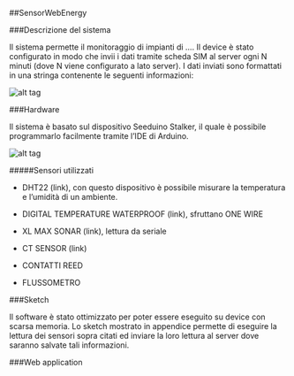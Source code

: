 ##SensorWebEnergy


###Descrizione del sistema

Il sistema permette il monitoraggio di impianti di ….
Il device è stato configurato in modo che invii i dati tramite scheda SIM al server ogni N minuti (dove N viene configurato a lato server). I dati inviati sono formattati in una stringa contenente le seguenti informazioni:


![alt tag](https://raw.github.com/loweherz/SensorWebEnergy/master/images/string.jpg)


###Hardware

Il sistema è basato sul dispositivo Seeduino Stalker, il quale è possibile programmarlo facilmente tramite l’IDE di Arduino.


![alt tag](https://raw.github.com/loweherz/SensorWebEnergy/master/images/schema.png)


#####Sensori utilizzati

* DHT22 (link), con questo dispositivo è possibile misurare la temperatura e l’umidità di un ambiente. 

* DIGITAL TEMPERATURE WATERPROOF (link), sfruttano ONE WIRE

* XL MAX SONAR (link), lettura da seriale

* CT SENSOR (link)

* CONTATTI REED

* FLUSSOMETRO


###Sketch

Il software è stato ottimizzato per poter essere eseguito su device con scarsa memoria. Lo sketch mostrato in appendice permette di eseguire la lettura dei sensori sopra citati ed inviare la loro lettura al server dove saranno salvate tali informazioni.

###Web application
